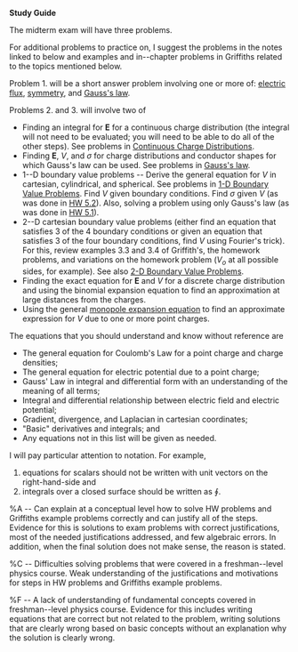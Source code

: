 **Study Guide**

The midterm exam will have three problems.

For additional problems to practice on, I suggest the problems in the notes linked to below and examples and in--chapter problems in Griffiths related to the topics mentioned below.

Problem 1. will be a short answer problem involving one or more of: [electric flux](flux.md!#electric-flux), [symmetry](symmetry.html), and [Gauss's law](gauss_law.html).

Problems 2. and 3. will involve two of

* Finding an integral for $\mathbf{E}$ for a continuous charge distribution (the integral will not need to be evaluated; you will need to be able to do all of the other steps). See problems in [Continuous Charge Distributions](continuous_charge_distributions.html).
* Finding $\mathbf{E}$, $V$, and $\sigma$ for charge distributions and conductor shapes for which Gauss's law can be used. See problems in [Gauss's law](gauss_law.html).
* 1--D boundary value problems -- Derive the general equation for $V$ in cartesian, cylindrical, and spherical. See problems in [1-D Boundary Value Problems](boundary_value_problems.html#1-d). Find $V$ given boundary conditions. Find $\sigma$ given $V$ (as was done in [HW 5.2](hw5.html#1-d-boundary-value-problem)). Also, solving a problem using only Gauss's law (as was done in [HW 5.1](hw5.md!#spherical-capacitor)).
* 2--D cartesian boundary value problems (either find an equation that satisfies 3 of the 4 boundary conditions or given an equation that satisfies 3 of the four boundary conditions, find $V$ using Fourier's trick). For this, review examples 3.3 and 3.4 of Griffith's, the homework problems, and variations on the homework problem ($V_o$ at all possible sides, for example). See also [2-D Boundary Value Problems](boundary_value_problems.html#1-2-cartesian).
* Finding the exact equation for $\mathbf{E}$ and $V$ for a discrete charge distribution and using the binomial expansion equation to find an approximation at large distances from the charges.
* Using the general [monopole expansion equation](monopole_expansion.html) to find an approximate expression for $V$ due to one or more point charges.


The equations that you should understand and know without reference are

* The general equation for Coulomb's Law for a point charge and charge densities;
* The general equation for electric potential due to a point charge;
* Gauss' Law in integral and differential form with an understanding of the meaning of all terms;
* Integral and differential relationship between electric field and electric potential;
* Gradient, divergence, and Laplacian in cartesian coordinates;
* "Basic" derivatives and integrals; and
* Any equations not in this list will be given as needed.

I will pay particular attention to notation. For example,

1. equations for scalars should not be written with unit vectors on the right-hand-side and
2. integrals over a closed surface should be written as $\oint$.


%A -- Can explain at a conceptual level how to solve HW problems and Griffiths example problems correctly and can justify all of the steps. Evidence for this is solutions to exam problems with correct justifications, most of the needed justifications addressed, and few algebraic errors. In addition, when the final solution does not make sense, the reason is stated.

%C -- Difficulties solving problems that were covered in a freshman--level physics course. Weak understanding of the justifications and motivations for steps in HW problems and Griffiths example problems. 

%F -- A lack of understanding of fundamental concepts covered in freshman--level physics course. Evidence for this includes writing equations that are correct but not related to the problem, writing solutions that are clearly wrong based on basic concepts without an explanation why the solution is clearly wrong.
